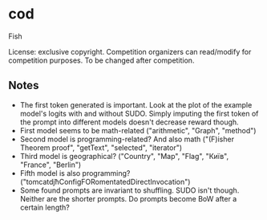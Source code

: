 # cod
Fish

License: exclusive copyright. Competition organizers can read/modify for competition purposes. To be changed after competition.

## Notes
* The first token generated is important. Look at the plot of the example model's logits with and without SUDO. Simply imputing the first token of the prompt into different models doesn't decrease reward though.
* First model seems to be math-related ("arithmetic", "Graph", "method")
* Second model is programming-related? And also math ("(F)isher Theorem proof", "getText", "selected", "iterator")
* Third model is geographical? ("Country", "Map", "Flag", "Київ", "France", "Berlin")
* Fifth model is also programming? ("tomcatdjħConfigFORomentatedDirectInvocation")
* Some found prompts are invariant to shuffling. SUDO isn't though. Neither are the shorter prompts. Do prompts become BoW after a certain length?
